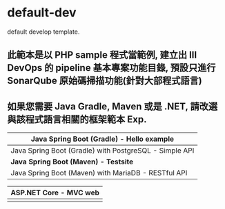 # default-dev
default develop template.

## 此範本是以 PHP sample 程式當範例, 建立出 III DevOps 的 pipeline 基本專案功能目錄, 預設只進行 SonarQube 原始碼掃描功能(針對大部程式語言)



## 如果您需要 Java Gradle, Maven 或是 .NET, 請改選與該程式語言相關的框架範本 Exp. 

| Java Spring Boot (Gradle) - Hello example              |
| ------------------------------------------------------ |
| Java Spring Boot (Gradle) with PostgreSQL - Simple API |
| **Java Spring Boot (Maven) - Testsite**                |
| Java Spring Boot (Maven) with MariaDB - RESTful API    |

| ASP.NET Core - MVC web |
| ---------------------- |
|                        |
